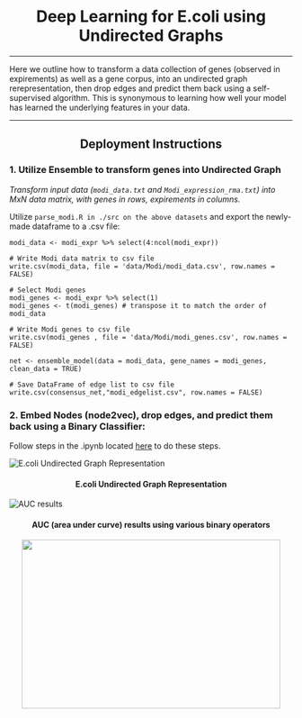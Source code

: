 <h1 align="center"> Deep Learning for E.coli using Undirected Graphs </h1> 
  
***

Here we outline how to transform a data collection of genes (observed in expirements) as well as a gene corpus, into an undirected graph rerepresentation, then drop edges and predict them back using a self-supervised algorithm. This is synonymous to learning how well your model has learned the underlying features in your data. 

***

<h2 align="center"> Deployment Instructions </h2>

### 1. Utilize Ensemble to transform genes into Undirected Graph

*Transform input data (`modi_data.txt` and `Modi_expression_rma.txt`) into MxN data matrix, with genes in rows, expirements in columns.*

Utilize `parse_modi.R in ./src on the above datasets` and export the newly-made dataframe to a .csv file:

```
modi_data <- modi_expr %>% select(4:ncol(modi_expr))

# Write Modi data matrix to csv file
write.csv(modi_data, file = 'data/Modi/modi_data.csv', row.names = FALSE)

# Select Modi genes
modi_genes <- modi_expr %>% select(1)
modi_genes <- t(modi_genes) # transpose it to match the order of modi_data

# Write Modi genes to csv file
write.csv(modi_genes , file = 'data/Modi/modi_genes.csv', row.names = FALSE)

net <- ensemble_model(data = modi_data, gene_names = modi_genes, clean_data = TRUE)

# Save DataFrame of edge list to csv file
write.csv(consensus_net,"modi_edgelist.csv", row.names = FALSE)
```

### 2. Embed Nodes (node2vec), drop edges, and predict them back using a Binary Classifier:

Follow steps in the .ipynb located [here](https://github.com/atlascu/E.Coli_Undirected_Graph_Deep_Learning/blob/master/src/Link_Predicting.ipynb) to do these steps. 

![E.coli Undirected Graph Representation](https://github.com/atlascu/E.Coli_Undirected_Graph_Deep_Learning/blob/master/data/images/E.coli%20undirected%20graph.png)
<h4 align="center"> E.coli Undirected Graph Representation </h4>

![AUC results](https://github.com/atlascu/E.Coli_Undirected_Graph_Deep_Learning/blob/master/data/images/Screenshot_4.png)
<h4 align="center"> AUC (area under curve) results using various binary operators </h4>

<p align="center">
  <img width="460" height="300" src="https://github.com/atlascu/E.Coli_Undirected_Graph_Deep_Learning/blob/master/data/images/Screenshot_4.png">
</p>
